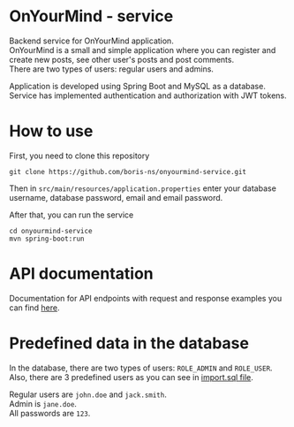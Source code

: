 # OnYourMind - service

Backend service for OnYourMind application.  
OnYourMind is a small and simple application where you can register and create new posts, see other user's posts and post comments.  
There are two types of users: regular users and admins.  

Application is developed using Spring Boot and MySQL as a database.  
Service has implemented authentication and authorization with JWT tokens.

# How to use

First, you need to clone this repository  

```git clone https://github.com/boris-ns/onyourmind-service.git```  

Then in ```src/main/resources/application.properties``` enter your database username, database password, email and email password.  

After that, you can run the service

```
cd onyourmind-service
mvn spring-boot:run
```

# API documentation
Documentation for API endpoints with request and response examples you can find [here](https://github.com/boris-ns/onyourmind-service/blob/master/docs/API_DOCS.md).

# Predefined data in the database
In the database, there are two types of users: ```ROLE_ADMIN``` and ```ROLE_USER```.  
Also, there are 3 predefined users as you can see in [import.sql file](https://github.com/boris-ns/onyourmind-service/blob/master/src/main/resources/import.sql).  

Regular users are ```john.doe``` and ```jack.smith```.  
Admin is ```jane.doe```.  
All passwords are ``123``.
